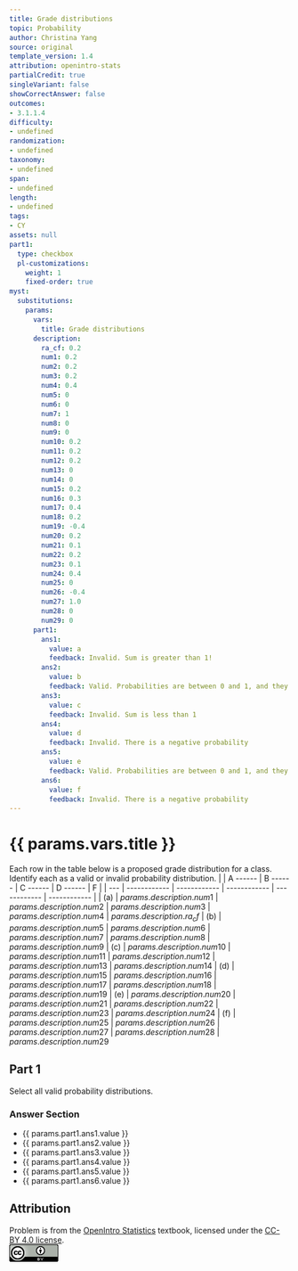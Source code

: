 ```yaml
---
title: Grade distributions
topic: Probability
author: Christina Yang
source: original
template_version: 1.4
attribution: openintro-stats
partialCredit: true
singleVariant: false
showCorrectAnswer: false
outcomes:
- 3.1.1.4
difficulty:
- undefined
randomization:
- undefined
taxonomy:
- undefined
span:
- undefined
length:
- undefined
tags:
- CY
assets: null
part1:
  type: checkbox
  pl-customizations:
    weight: 1
    fixed-order: true
myst:
  substitutions:
    params:
      vars:
        title: Grade distributions
      description:
        ra_cf: 0.2
        num1: 0.2
        num2: 0.2
        num3: 0.2
        num4: 0.4
        num5: 0
        num6: 0
        num7: 1
        num8: 0
        num9: 0
        num10: 0.2
        num11: 0.2
        num12: 0.2
        num13: 0
        num14: 0
        num15: 0.2
        num16: 0.3
        num17: 0.4
        num18: 0.2
        num19: -0.4
        num20: 0.2
        num21: 0.1
        num22: 0.2
        num23: 0.1
        num24: 0.4
        num25: 0
        num26: -0.4
        num27: 1.0
        num28: 0
        num29: 0
      part1:
        ans1:
          value: a
          feedback: Invalid. Sum is greater than 1!
        ans2:
          value: b
          feedback: Valid. Probabilities are between 0 and 1, and they sum to 1
        ans3:
          value: c
          feedback: Invalid. Sum is less than 1
        ans4:
          value: d
          feedback: Invalid. There is a negative probability
        ans5:
          value: e
          feedback: Valid. Probabilities are between 0 and 1, and they sum to 1
        ans6:
          value: f
          feedback: Invalid. There is a negative probability
---
```

# {{ params.vars.title }}
Each row in the table below is a proposed grade distribution for a class. Identify each as a valid or invalid probability distribution.
|  |  A ------   |  B ------  |  C ------  |  D ------  |  F |
| --- | ------------ | ------------ | ------------ | ------------ | ------------ |
| (a) | ${{ params.description.num1 }}$   | ${{ params.description.num2 }}$   | ${{ params.description.num3 }}$   | ${{ params.description.num4 }}$   | ${{ params.description.ra_cf }}$
| (b) | ${{ params.description.num5 }}$     | ${{ params.description.num6 }}$     | ${{ params.description.num7 }}$     | ${{ params.description.num8 }}$     | ${{ params.description.num9 }}$
| (c) | ${{ params.description.num10 }}$   | ${{ params.description.num11 }}$   | ${{ params.description.num12 }}$   | ${{ params.description.num13 }}$     | ${{ params.description.num14 }}$
| (d) | ${{ params.description.num15 }}$   | ${{ params.description.num16 }}$   | ${{ params.description.num17 }}$   | ${{ params.description.num18 }}$   | ${{ params.description.num19 }}$
| (e) | ${{ params.description.num20 }}$   | ${{ params.description.num21 }}$   | ${{ params.description.num22 }}$   | ${{ params.description.num23 }}$   | ${{ params.description.num24 }}$
| (f) | ${{ params.description.num25 }}$     | ${{ params.description.num26 }}$  | ${{ params.description.num27 }}$   | ${{ params.description.num28 }}$     | ${{ params.description.num29 }}$

## Part 1

Select all valid probability distributions.

### Answer Section

- {{ params.part1.ans1.value }}
- {{ params.part1.ans2.value }}
- {{ params.part1.ans3.value }}
- {{ params.part1.ans4.value }}
- {{ params.part1.ans5.value }}
- {{ params.part1.ans6.value }}

## Attribution

Problem is from the [OpenIntro Statistics](https://openintro.org/book/os/) textbook, licensed under the [CC-BY 4.0 license](https://creativecommons.org/licenses/by/4.0/).<br>![Image representing the Creative Commons 4.0 BY license.](https://raw.githubusercontent.com/firasm/bits/master/by.png)